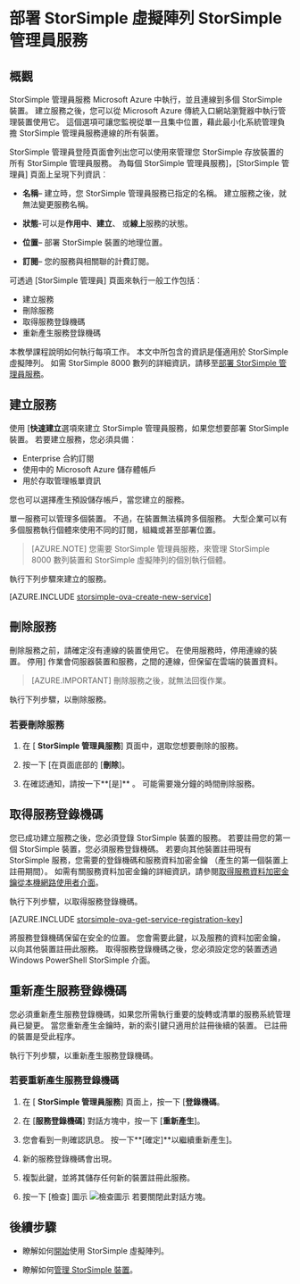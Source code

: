 <properties 
   pageTitle="部署 StorSimple 虛擬陣列 StorSimple 管理員服務 |Microsoft Azure"
   description="說明如何建立及刪除 StorSimple 管理員服務中 Azure 傳統入口網站，並說明如何管理服務登錄機碼。"
   services="storsimple"
   documentationCenter=""
   authors="alkohli"
   manager="carmonm"
   editor="" />
<tags 
   ms.service="storsimple"
   ms.devlang="na"
   ms.topic="article"
   ms.tgt_pltfrm="na"
   ms.workload="na"
   ms.date="05/19/2016"
   ms.author="alkohli" />

# <a name="deploy-the-storsimple-manager-service-for-storsimple-virtual-array"></a>部署 StorSimple 虛擬陣列 StorSimple 管理員服務

## <a name="overview"></a>概觀

StorSimple 管理員服務 Microsoft Azure 中執行，並且連線到多個 StorSimple 裝置。 建立服務之後，您可以從 Microsoft Azure 傳統入口網站瀏覽器中執行管理裝置使用它。 這個選項可讓您監視從單一且集中位置，藉此最小化系統管理負擔 StorSimple 管理員服務連線的所有裝置。

StorSimple 管理員登陸頁面會列出您可以使用來管理您 StorSimple 存放裝置的所有 StorSimple 管理員服務。 為每個 StorSimple 管理員服務]，[StorSimple 管理員] 頁面上呈現下列資訊︰

- **名稱**– 建立時，您 StorSimple 管理員服務已指定的名稱。 建立服務之後，就無法變更服務名稱。

- **狀態**-可以是**作用中**、**建立**、 或**線上**服務的狀態。

- **位置**– 部署 StorSimple 裝置的地理位置。

- **訂閱**– 您的服務與相關聯的計費訂閱。

可透過 [StorSimple 管理員] 頁面來執行一般工作包括︰

- 建立服務
- 刪除服務
- 取得服務登錄機碼
- 重新產生服務登錄機碼

本教學課程說明如何執行每項工作。 本文中所包含的資訊是僅適用於 StorSimple 虛擬陣列。 如需 StorSimple 8000 數列的詳細資訊，請移至[部署 StorSimple 管理員服務](storsimple-manage-service.md)。

## <a name="create-a-service"></a>建立服務

使用 [**快速建立**選項來建立 StorSimple 管理員服務，如果您想要部署 StorSimple 裝置。 若要建立服務，您必須具備︰

- Enterprise 合約訂閱
- 使用中的 Microsoft Azure 儲存體帳戶
- 用於存取管理帳單資訊

您也可以選擇產生預設儲存帳戶，當您建立的服務。

單一服務可以管理多個裝置。 不過，在裝置無法橫跨多個服務。 大型企業可以有多個服務執行個體來使用不同的訂閱，組織或甚至部署位置。  

> [AZURE.NOTE] 您需要 StorSimple 管理員服務，來管理 StorSimple 8000 數列裝置和 StorSimple 虛擬陣列的個別執行個體。

執行下列步驟來建立的服務。

[AZURE.INCLUDE [storsimple-ova-create-new-service](../../includes/storsimple-ova-create-new-service.md)]

## <a name="delete-a-service"></a>刪除服務

刪除服務之前，請確定沒有連線的裝置使用它。 在使用服務時，停用連線的裝置。 停用] 作業會伺服器裝置和服務，之間的連線，但保留在雲端的裝置資料。 

> [AZURE.IMPORTANT] 刪除服務之後，就無法回復作業。 

執行下列步驟，以刪除服務。

### <a name="to-delete-a-service"></a>若要刪除服務

1. 在 [ **StorSimple 管理員服務**] 頁面中，選取您想要刪除的服務。

1. 按一下 [在頁面底部的 [**刪除**]。

1. 在確認通知，請按一下**[是]** 。 可能需要幾分鐘的時間刪除服務。

## <a name="get-the-service-registration-key"></a>取得服務登錄機碼

您已成功建立服務之後，您必須登錄 StorSimple 裝置的服務。 若要註冊您的第一個 StorSimple 裝置，您必須服務登錄機碼。 若要向其他裝置註冊現有 StorSimple 服務，您需要的登錄機碼和服務資料加密金鑰 （產生的第一個裝置上註冊期間）。 如需有關服務資料加密金鑰的詳細資訊，請參閱[取得服務資料加密金鑰從本機網路使用者介面](storsimple-ova-web-ui-admin.md#get-the-service-data-encryption-key)。 

執行下列步驟，以取得服務登錄機碼。

[AZURE.INCLUDE [storsimple-ova-get-service-registration-key](../../includes/storsimple-ova-get-service-registration-key.md)]

將服務登錄機碼保留在安全的位置。 您會需要此鍵，以及服務的資料加密金鑰，以向其他裝置註冊此服務。 取得服務登錄機碼之後，您必須設定您的裝置透過 Windows PowerShell StorSimple 介面。

## <a name="regenerate-the-service-registration-key"></a>重新產生服務登錄機碼

您必須重新產生服務登錄機碼，如果您所需執行重要的旋轉或清單的服務系統管理員已變更。 當您重新產生金鑰時，新的索引鍵只適用於註冊後續的裝置。 已註冊的裝置是受此程序。

執行下列步驟，以重新產生服務登錄機碼。

### <a name="to-regenerate-the-service-registration-key"></a>若要重新產生服務登錄機碼

1. 在 [ **StorSimple 管理員服務**] 頁面上，按一下 [**登錄機碼**。

1. 在 [**服務登錄機碼**] 對話方塊中，按一下 [**重新產生**]。

1. 您會看到一則確認訊息。 按一下**[確定]**以繼續重新產生]。

1. 新的服務登錄機碼會出現。

1. 複製此鍵，並將其儲存任何新的裝置註冊此服務。

1. 按一下 [檢查] 圖示 ![檢查圖示](./media/storsimple-ova-manage-service/image7.png) 若要關閉此對話方塊。


## <a name="next-steps"></a>後續步驟

- 瞭解如何[開始](storsimple-ova-deploy1-portal-prep.md)使用 StorSimple 虛擬陣列。
    
- 瞭解如何[管理 StorSimple 裝置](storsimple-ova-web-ui-admin.md)。

 
